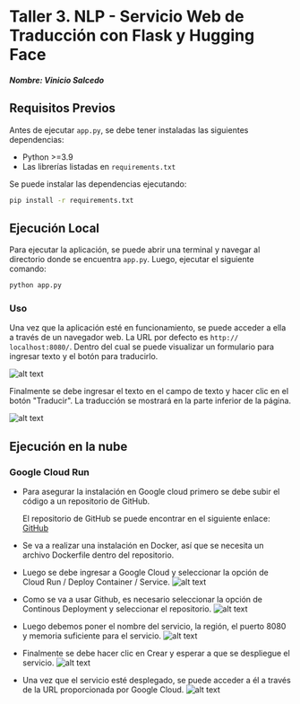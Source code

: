 # Taller 3. NLP - Servicio Web de Traducción con Flask y Hugging Face
##### Nombre: Vinicio Salcedo

## Requisitos Previos

Antes de ejecutar `app.py`, se debe tener instaladas las siguientes dependencias:

- Python >=3.9
- Las librerías listadas en `requirements.txt`

Se puede instalar las dependencias ejecutando:
```bash
pip install -r requirements.txt
```

## Ejecución Local

Para ejecutar la aplicación, se puede abrir una terminal y navegar al directorio donde se encuentra `app.py`. Luego, ejecutar el siguiente comando:
```bash
python app.py
```

### Uso

Una vez que la aplicación esté en funcionamiento, se puede acceder a ella a través de un navegador web. La URL por defecto es `http://
localhost:8080/`. Dentro del cual se puede visualizar un formulario para ingresar texto y el botón para traducirlo.

![alt text](image.png)

Finalmente se debe ingresar el texto en el campo de texto y hacer clic en el botón "Traducir". La traducción se mostrará en la parte inferior de la página.

![alt text](image-1.png)

## Ejecución en la nube

### Google Cloud Run

- Para asegurar la instalación en Google cloud primero se debe subir el código a un repositorio de GitHub. 

    El repositorio de GitHub se puede encontrar en el siguiente enlace: [GitHub](https://github.com/VinicioStalin-27/vsp_translator.git)

- Se va a realizar una instalación en Docker, así que se necesita un archivo Dockerfile dentro del repositorio.


- Luego se debe ingresar a Google Cloud y seleccionar la opción de Cloud Run / Deploy Container / Service.
![alt text](image-3.png)

- Como se va a usar Github, es necesario seleccionar la opción de Continous Deployment y seleccionar el repositorio.
![alt text](image-4.png)

- Luego debemos poner el nombre del servicio, la región, el puerto 8080 y memoria suficiente para el servicio.
![alt text](image-5.png)

- Finalmente se debe hacer clic en Crear y esperar a que se despliegue el servicio.
![alt text](image-7.png)

- Una vez que el servicio esté desplegado, se puede acceder a él a través de la URL proporcionada por Google Cloud.
![alt text](image-2.png)

